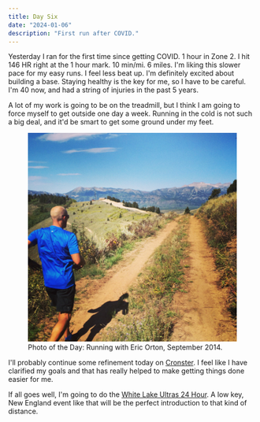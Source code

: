 ```yaml
---
title: Day Six
date: "2024-01-06"
description: "First run after COVID."
---
```


Yesterday I ran for the first time since getting COVID. 1 hour in Zone 2. I hit 146 HR right at the 1 hour mark. 10 min/mi. 6 miles. I'm liking this slower pace for my easy runs. I feel less beat up. I'm definitely excited about building a base. Staying healthy is the key for me, so I have to be careful. I'm 40 now, and had a string of injuries in the past 5 years.

A lot of my work is going to be on the treadmill, but I think I am going to force myself to get outside one day a week. Running in the cold is not such a big deal, and it'd be smart to get some ground under my feet.

<figure>
    <img src="running-with-eric-orton.jpg"
         alt="Running with Eric Orton">
    <figcaption>Photo of the Day: Running with Eric Orton, September 2014.</figcaption>
</figure>

I'll probably continue some refinement today on [Cronster](https://cronster.app). I feel like I have clarified my goals and that has really helped to make getting things done easier for me.

If all goes well, I'm going to do the [White Lake Ultras 24 Hour](https://ultrasignup.com/entrants_event.aspx?did=109471). A low key, New England event like that will be the perfect introduction to that kind of distance.